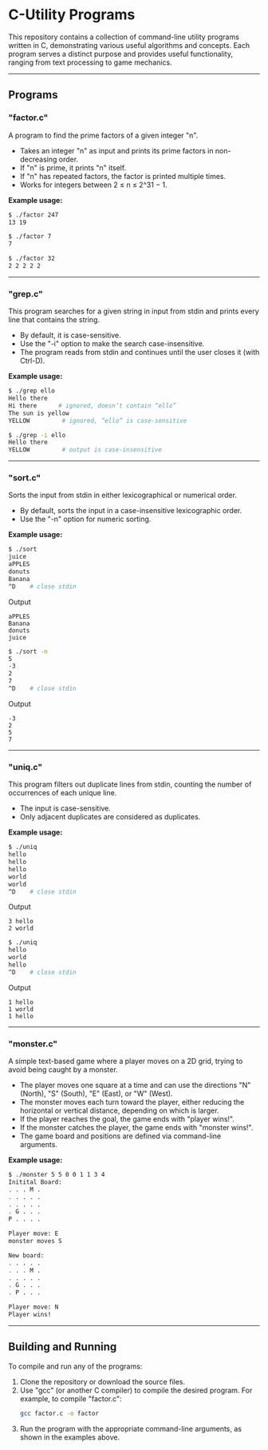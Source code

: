 # C-Utility Programs

This repository contains a collection of command-line utility programs written in C, demonstrating various useful algorithms and concepts. Each program serves a distinct purpose and provides useful functionality, ranging from text processing to game mechanics.

---

## Programs

### "factor.c"
A program to find the prime factors of a given integer "n".

- Takes an integer "n" as input and prints its prime factors in non-decreasing order.
- If "n" is prime, it prints "n" itself.
- If "n" has repeated factors, the factor is printed multiple times.
- Works for integers between 2 ≤ n ≤ 2^31 − 1.

**Example usage:**
```bash
$ ./factor 247
13 19

$ ./factor 7
7

$ ./factor 32
2 2 2 2 2
```

---

### "grep.c"
This program searches for a given string in input from stdin and prints every line that contains the string.

- By default, it is case-sensitive.
- Use the "-i" option to make the search case-insensitive.
- The program reads from stdin and continues until the user closes it (with Ctrl-D).

**Example usage:**
```bash
$ ./grep ello
Hello there
Hi there      # ignored, doesn’t contain “ello”
The sun is yellow
YELLOW         # ignored, “ello” is case-sensitive

$ ./grep -i ello
Hello there
YELLOW         # output is case-insensitive
```

---

### "sort.c"
Sorts the input from stdin in either lexicographical or numerical order.

- By default, sorts the input in a case-insensitive lexicographic order.
- Use the "-n" option for numeric sorting.

**Example usage:**
```bash
$ ./sort
juice
aPPLES
donuts
Banana
^D    # close stdin
```
Output
```
aPPLES
Banana
donuts
juice
```
```bash
$ ./sort -n
5
-3
2
7
^D    # close stdin
```
Output
```
-3
2
5
7
```

---

### "uniq.c"
This program filters out duplicate lines from stdin, counting the number of occurrences of each unique line.

- The input is case-sensitive.
- Only adjacent duplicates are considered as duplicates.

**Example usage:**

```bash
$ ./uniq
hello
hello
hello
world
world
^D    # close stdin
```
Output
```
3 hello
2 world
```
```bash
$ ./uniq
hello
world
hello
^D    # close stdin
```
Output
```
1 hello
1 world
1 hello
```

---

### "monster.c"
A simple text-based game where a player moves on a 2D grid, trying to avoid being caught by a monster.

- The player moves one square at a time and can use the directions "N" (North), "S" (South), "E" (East), or "W" (West).
- The monster moves each turn toward the player, either reducing the horizontal or vertical distance, depending on which is larger.
- If the player reaches the goal, the game ends with "player wins!".
- If the monster catches the player, the game ends with "monster wins!".
- The game board and positions are defined via command-line arguments.

**Example usage:**
```bash
$ ./monster 5 5 0 0 1 1 3 4
Initital Board:
. . . M .
. . . . .
. . . . .
. G . . .
P . . . .

Player move: E
monster moves S

New board:
. . . . .
. . . M .
. . . . .
. G . . .
. P . . .

Player move: N
Player wins!
```

---

## Building and Running

To compile and run any of the programs:

1. Clone the repository or download the source files.
2. Use "gcc" (or another C compiler) to compile the desired program.
   For example, to compile "factor.c":
   ```bash
   gcc factor.c -o factor
   ```
3. Run the program with the appropriate command-line arguments, as shown in the examples above.

